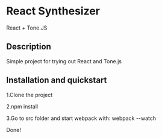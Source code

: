# React Synthesizer
React + Tone.JS

## Description
Simple project for trying out React and Tone.js

## Installation and quickstart
1.Clone the project

2.npm install

3.Go to src folder and start webpack with: webpack --watch

Done!
